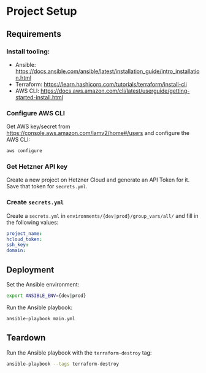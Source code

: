 # Project Setup
## Requirements

### Install tooling:
* Ansible: https://docs.ansible.com/ansible/latest/installation_guide/intro_installation.html
* Terraform: https://learn.hashicorp.com/tutorials/terraform/install-cli
* AWS CLI: https://docs.aws.amazon.com/cli/latest/userguide/getting-started-install.html

### Configure AWS CLI
Get AWS key/secret from https://console.aws.amazon.com/iamv2/home#/users and configure the AWS CLI:
```bash
aws configure
```

### Get Hetzner API key
Create a new project on Hetzner Cloud and generate an API Token for it. Save that token for `secrets.yml`.

### Create `secrets.yml`
Create a `secrets.yml` in `environments/{dev|prod}/group_vars/all/` and fill in the following values:
```yaml
project_name:
hcloud_token:
ssh_key:
domain:
```

## Deployment
Set the Ansible environment:
```bash
export ANSIBLE_ENV={dev|prod}
```
Run the Ansible playbook:
```bash
ansible-playbook main.yml
```

## Teardown
Run the Ansible playbook with the `terraform-destroy` tag:
```bash
ansible-playbook --tags terraform-destroy
```
